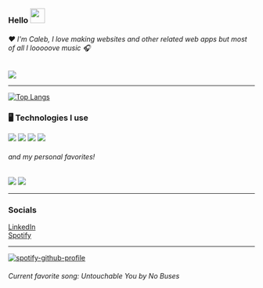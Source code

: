 <h3> Hello <img src="https://raw.githubusercontent.com/MartinHeinz/MartinHeinz/master/wave.gif" width="30px"> </h3>
<h6> ❤️ I'm Caleb, I love making websites and other related web apps but most of all I looooove music 🎧 </h6>

![](https://github-profile-summary-cards.vercel.app/api/cards/profile-details?username=a-pillow&theme=nord_bright)

---

[![Top Langs](https://github-readme-stats.vercel.app/api/top-langs/?username=a-pillow&langs_count=6)](https://github.com/anuraghazra/github-readme-stats)

<h3> 	🖥️ Technologies I use  </h3>

<p float="left">
    <img src="https://img.shields.io/badge/Chakra--UI-319795?style=for-the-badge&logo=chakra-ui&logoColor=white" /> 
    <img src="https://img.shields.io/badge/Express.js-000000?style=for-the-badge&logo=express&logoColor=white" />
    <img src="https://img.shields.io/badge/Node.js-339933?style=for-the-badge&logo=nodedotjs&logoColor=white" />
    <img src="https://img.shields.io/badge/React-20232A?style=for-the-badge&logo=react&logoColor=61DAFB" />
 </p>
 <h6> and my personal favorites! </h6>
 <p float="left">
    <img src="https://img.shields.io/badge/Svelte-4A4A55?style=for-the-badge&logo=svelte&logoColor=FF3E00" />
    <img src="https://img.shields.io/badge/Tailwind_CSS-38B2AC?style=for-the-badge&logo=tailwind-css&logoColor=white" />
 </p>
 
---

<h3> Socials </h3>
<a href="https://www.linkedin.com/in/caleb-lee-92b700239/"> LinkedIn </a> <br />
<a href="https://open.spotify.com/user/notcalb?si=9e9d72955b274833"> Spotify </a>

---

[![spotify-github-profile](https://spotify-github-profile.vercel.app/api/view?uid=notcalb&cover_image=true&theme=default)](https://github.com/kittinan/spotify-github-profile)

<h6> Current favorite song: Untouchable You by No Buses </h6>

